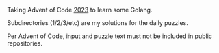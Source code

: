 Taking Advent of Code [2023](https://adventofcode.com/2023) to learn some Golang.

Subdirectories (1/2/3/etc) are my solutions for the daily puzzles.

Per Advent of Code, input and puzzle text must not be included in public repositories.
